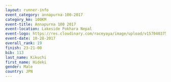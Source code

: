 ```yaml
---
layout: runner-info 
event_category: annapurna-100-2017 
category_km: 100KM 
event-title: Annapurna 100 2017 
event-location: Lakeside Pokhara Nepal 
event-logo: https://res.cloudinary.com/raceyaya/image/upload/v1570403752/logo/annapurna-100_kbwug4.jpg 
event-date: 10-28-2017 
overall_rank: 19
finish: 23-21-00
bib: 113
last_name: Kikuchi
first_name: Hideki
gender: Male
country: JPN
---
```


